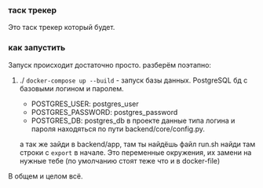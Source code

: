 ### таск трекер
Это таск трекер который будет.
### как запустить
Запуск происходит достаточно просто. разберём поэтапно:
1. ./ `docker-compose up --build` - запуск базы данных.
    PostgreSQL бд с базовыми логином и паролем.
    - POSTGRES_USER: postgres_user
    - POSTGRES_PASSWORD: postgres_password
    - POSTGRES_DB: postgres_db
    в проекте данные типа логина и пароля находяться по пути backend/core/config.py.

    а так же зайди в backend/app, там ты найдёшь файл run.sh найди там строки с `export` в начале. Это переменные окружения, их замени на нужные тебе (по умолчанию стоят теже что и в docker-file)

В общем и целом всё.